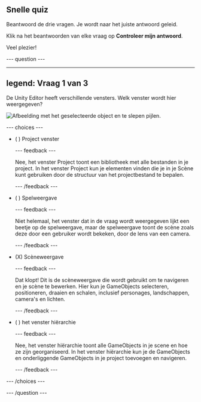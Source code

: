 ## Snelle quiz

Beantwoord de drie vragen. Je wordt naar het juiste antwoord geleid.

Klik na het beantwoorden van elke vraag op **Controleer mijn antwoord**.

Veel plezier!

--- question ---

---
legend: Vraag 1 van 3
---

De Unity Editor heeft verschillende vensters. Welk venster wordt hier weergegeven?

![Afbeelding met het geselecteerde object en te slepen pijlen.](images/object-move-view.png)


--- choices ---

- ( ) Project venster

  --- feedback ---

  Nee, het venster Project toont een bibliotheek met alle bestanden in je project. In het venster Project kun je elementen vinden die je in je Scène kunt gebruiken door de structuur van het projectbestand te bepalen.

  --- /feedback ---

- ( ) Spelweergave

  --- feedback ---

  Niet helemaal, het venster dat in de vraag wordt weergegeven lijkt een beetje op de spelweergave, maar de spelweergave toont de scène zoals deze door een gebruiker wordt bekeken, door de lens van een camera.

  --- /feedback ---

- (X) Scèneweergave

  --- feedback ---

  Dat klopt! Dit is de scèneweergave die wordt gebruikt om te navigeren en je scène te bewerken. Hier kun je GameObjects selecteren, positioneren, draaien en schalen, inclusief personages, landschappen, camera's en lichten.

  --- /feedback ---

- ( ) het venster hiërarchie

  --- feedback ---

  Nee, het venster hiërarchie toont alle GameObjects in je scene en hoe ze zijn georganiseerd. In het venster hiërarchie kun je de GameObjects en onderliggende GameObjects in je project toevoegen en navigeren.

  --- /feedback ---

--- /choices ---

--- /question ---
